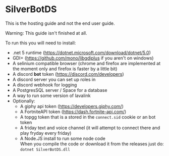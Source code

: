 # SilverBotDS  
This is the hosting guide and not the end user guide.  

Warning: This guide isn't finished at all.  

To run this you will need to install:

- .net 5 runtime (https://dotnet.microsoft.com/download/dotnet/5.0)  
- GDI+ (https://github.com/mono/libgdiplus if you aren't on windows)  
- A selinium compatible browser (chrome and firefox are implemented at the moment only and firefox is faster by a little bit)  
- A discord **bot** token (https://discord.com/developers)  
- A discord server you can set up roles in  
- A discord webhook for logging  
- A PostgresSQL server / Space for a database  
- A way to run some version of lavalink  
- Optionally:  
  - A giphy api token (https://developers.giphy.com/)  
  - A FortniteAPI token (https://dash.fortnite-api.com/)  
  - A topgg token that is a stored in the `connect.sid` cookie or an bot token  
  - A friday text and voice channel (it will attempt to connect there and play fryday every friday)  
  - A Node.JS install to run some node code  
When you compile the code or download it from the releases just do:   
`dotnet SilverBotDS.dll`  
